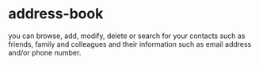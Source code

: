 # address-book
you can browse, add, modify, delete or search for your contacts such as friends, family and colleagues and their information such as email address and/or phone number.
